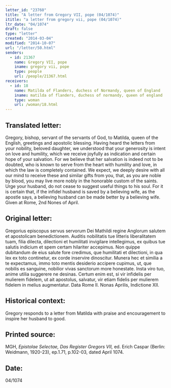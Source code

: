 ```yaml
---
letter_id: "23760"
title: "A letter from Gregory VII, pope (04/1074)"
ititle: "a letter from gregory vii, pope (04/1074)"
ltr_date: "04/1074"
draft: false
type: "letter"
created: "2014-03-04"
modified: "2014-10-07"
url: "/letter/50.html"
senders:
  - id: 21367
    name: Gregory VII, pope
    iname: gregory vii, pope
    type: people
    url: /people/21367.html
receivers:
  - id: 18
    name: Matilda of Flanders, duchess of Normandy, queen of England
    iname: matilda of flanders, duchess of normandy, queen of england
    type: woman
    url: /woman/18.html
---
```

<h2> Translated letter:</h2>Gregory, bishop, servant of the servants of God, to Matilda, queen of the English, greetings and apostolic blessing.
Having heard the letters from your nobility, beloved daughter, we understood that your generosity is intent on love and humility, which we receive joyfully as indication and certain hope of your salvation.  For we believe that her salvation is indeed not to be doubted, who is known to serve from the heart with humility and love, in which the law is completely contained.  We expect, we deeply desire with all our mind to receive these and similar gifts from you, that, as you are noble by blood, you may live more nobly in the honorable custom of the saints.  Urge your husband, do not cease to suggest useful things to his soul.  For it is certain that, if the infidel husband is saved by a believing wife, as the apostle says, a believing husband can be made better by a believing wife.
Given at Rome, 2nd Nones of April.
<h2 class="mt-4"> Original letter:</h2>Gregorius episcopus servus servorum Dei Mathildi regine Anglorum salutem et apostolicam benedictionem.
Auditis nobilitatis tue litteris liberalitatem tuam, filia dilecta, dilectioni et humilitati invigilare intellegimus, ex quibus tue salutis indicium et spem certam hilariter accepimus.  Non quippe dubitandum de eius salute fore credimus, que humilitati et dilectioni, in qua lex ex toto continetur, ex corde inservire dinoscitur. Munera hec et similia a te expectamus, immo toto mentis desiderio accipere cupimus, ut, que nobilis es sanguine, nobilior vivas sanctorum more honestate. Insta viro tuo, anime utilia suggerere ne desinas. Certum enim est, si vir infidelis per mulierem fidelem, ut ait apostolus, salvatur, vir etiam fidelis per mulierem fidelem in melius augmentatur. Data Rome II. Nonas Aprilis, Indictione XII.
<h2 class="mt-4"> Historical context:</h2>Gregory responds to a letter from Matilda with praise and encouragement to inspire her husband to good.
<h2 class="mt-4"> Printed source:</h2><p>MGH, <em>Epistolae Selectae, Das Register Gregors VII,</em> ed. Erich Caspar (Berlin: Weidmann, 1920-23), ep.1.71, p.102-03, dated April 1074.</p><h2 class="mt-4"> Date:</h2>04/1074